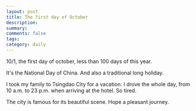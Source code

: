 ```yaml
---
layout: post
title: The first day of October
description: 
summary: 
comments: false
tags: 
category: daily
---
```


10/1, the first day of october, less than 100 days of this year.

It's the National Day of China. And also a traditional long holiday.

I took my family to Tsingdao City for a vacation. I drove the whole day, from 10 a.m. to 23 p.m. when arriving at the hotel. So tired.

The city is famous for its beautiful scene. Hope a pleasant journey.